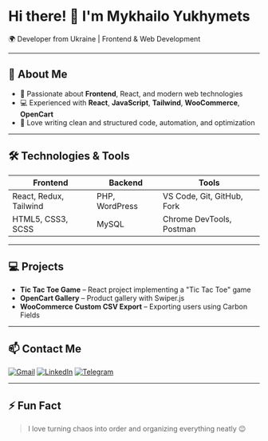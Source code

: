 # Hi there! 👋 I'm Mykhailo Yukhymets

🌍 Developer from Ukraine | Frontend & Web Development

---

## 🔹 About Me
- 🎯 Passionate about **Frontend**, React, and modern web technologies  
- 💻 Experienced with **React**, **JavaScript**, **Tailwind**, **WooCommerce**, **OpenCart**  
- 📝 Love writing clean and structured code, automation, and optimization  

---

## 🛠 Technologies & Tools
| Frontend | Backend | Tools |
|----------|---------|-------|
| React, Redux, Tailwind | PHP, WordPress | VS Code, Git, GitHub, Fork |
| HTML5, CSS3, SCSS | MySQL | Chrome DevTools, Postman |

---

## 💻 Projects
- **Tic Tac Toe Game** – React project implementing a "Tic Tac Toe" game  
- **OpenCart Gallery** – Product gallery with Swiper.js  
- **WooCommerce Custom CSV Export** – Exporting users using Carbon Fields  

---

## 📫 Contact Me
[![Gmail](https://img.shields.io/badge/Gmail-banyfmb@gmail.com-c14438?logo=gmail&logoColor=white)](mailto:banyfmb@gmail.com)
[![LinkedIn](https://img.shields.io/badge/LinkedIn-MykhailoYukhymets-0A66C2?logo=linkedin&logoColor=white)](https://www.linkedin.com/in/mykhailo-yukhymets-0ab218225?utm_source=share&utm_campaign=share_via&utm_content=profile&utm_medium=ios_app)
[![Telegram](https://img.shields.io/badge/Telegram-@BanyMUV-0088cc?logo=telegram&logoColor=white)](https://t.me/BanyMUV)

---

## ⚡ Fun Fact
> I love turning chaos into order and organizing everything neatly 😉
